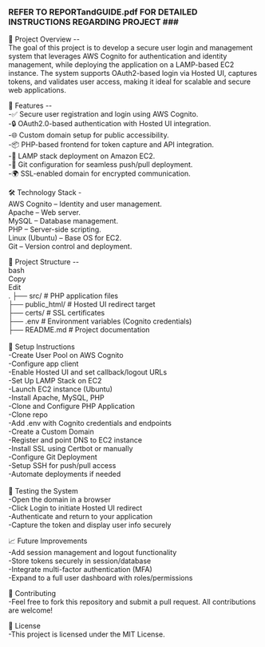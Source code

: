 ### REFER TO REPORTandGUIDE.pdf FOR DETAILED INSTRUCTIONS REGARDING PROJECT ###<br>
📌 Project Overview --<br>
The goal of this project is to develop a secure user login and management system that leverages AWS Cognito for authentication and identity management, while deploying the application on a LAMP-based EC2 instance. The system supports OAuth2-based login via Hosted UI, captures tokens, and validates user access, making it ideal for scalable and secure web applications.<br>

🚀 Features --<br>
-✅ Secure user registration and login using AWS Cognito. <br>
-🔒 OAuth2.0-based authentication with Hosted UI integration. <br>
-🌐 Custom domain setup for public accessibility. <br>
-📦 PHP-based frontend for token capture and API integration. <br>
-🐧 LAMP stack deployment on Amazon EC2. <br>
-🔁 Git configuration for seamless push/pull deployment. <br>
-🌍 SSL-enabled domain for encrypted communication. <br>

🛠️ Technology Stack - <br>
AWS Cognito – Identity and user management. <br>
Apache – Web server. <br>
MySQL – Database management. <br>
PHP – Server-side scripting. <br>
Linux (Ubuntu) – Base OS for EC2. <br>
Git – Version control and deployment. <br>

📂 Project Structure -- <br>
bash <br>
Copy <br> 
Edit <br>
.
├── src/                        # PHP application files <br>
├── public_html/               # Hosted UI redirect target <br>
├── certs/                     # SSL certificates <br>
├── .env                       # Environment variables (Cognito credentials) <br>
├── README.md                  # Project documentation <br> 
<br>
🔧 Setup Instructions <br>
-Create User Pool on AWS Cognito <br>
-Configure app client <br>
-Enable Hosted UI and set callback/logout URLs <br>
-Set Up LAMP Stack on EC2 <br>
-Launch EC2 instance (Ubuntu) <br>
-Install Apache, MySQL, PHP <br>
-Clone and Configure PHP Application <br>
-Clone repo <br>
-Add .env with Cognito credentials and endpoints <br>
-Create a Custom Domain <br>
-Register and point DNS to EC2 instance <br>
-Install SSL using Certbot or manually <br>
-Configure Git Deployment <br>
-Setup SSH for push/pull access <br>
-Automate deployments if needed <br>
<br>
🧪 Testing the System <br>
-Open the domain in a browser <br>
-Click Login to initiate Hosted UI redirect <br>
-Authenticate and return to your application <br>
-Capture the token and display user info securely <br>

📈 Future Improvements <br>
-Add session management and logout functionality <br>
-Store tokens securely in session/database <br>
-Integrate multi-factor authentication (MFA) <br>
-Expand to a full user dashboard with roles/permissions <br>

🤝 Contributing <br> 
-Feel free to fork this repository and submit a pull request. All contributions are welcome! <br>

📄 License<br>
-This project is licensed under the MIT License. <br>

